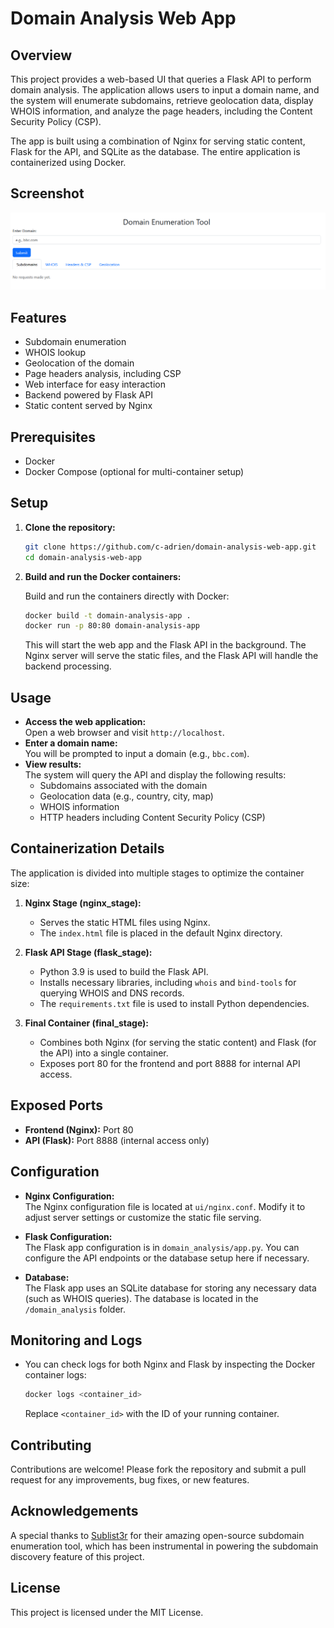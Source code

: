 # Domain Analysis Web App

## Overview

This project provides a web-based UI that queries a Flask API to perform domain analysis. The application allows users to input a domain name, and the system will enumerate subdomains, retrieve geolocation data, display WHOIS information, and analyze the page headers, including the Content Security Policy (CSP).

The app is built using a combination of Nginx for serving static content, Flask for the API, and SQLite as the database. The entire application is containerized using Docker.

## Screenshot

![UI Screenshot](tool_screenshot.png)


## Features

- Subdomain enumeration
- WHOIS lookup
- Geolocation of the domain
- Page headers analysis, including CSP
- Web interface for easy interaction
- Backend powered by Flask API
- Static content served by Nginx

## Prerequisites

- Docker
- Docker Compose (optional for multi-container setup)

## Setup

1. **Clone the repository:**

   ```bash
   git clone https://github.com/c-adrien/domain-analysis-web-app.git
   cd domain-analysis-web-app
   ```

2. **Build and run the Docker containers:**

   Build and run the containers directly with Docker:

   ```bash
   docker build -t domain-analysis-app .
   docker run -p 80:80 domain-analysis-app
   ```

   This will start the web app and the Flask API in the background. The Nginx server will serve the static files, and the Flask API will handle the backend processing.

## Usage

- **Access the web application:**  
  Open a web browser and visit `http://localhost`. 
- **Enter a domain name:**  
  You will be prompted to input a domain (e.g., `bbc.com`).
- **View results:**  
  The system will query the API and display the following results:
  - Subdomains associated with the domain
  - Geolocation data (e.g., country, city, map)
  - WHOIS information
  - HTTP headers including Content Security Policy (CSP)

## Containerization Details

The application is divided into multiple stages to optimize the container size:

1. **Nginx Stage (nginx_stage):**
   - Serves the static HTML files using Nginx.
   - The `index.html` file is placed in the default Nginx directory.

2. **Flask API Stage (flask_stage):**
   - Python 3.9 is used to build the Flask API.
   - Installs necessary libraries, including `whois` and `bind-tools` for querying WHOIS and DNS records.
   - The `requirements.txt` file is used to install Python dependencies.

3. **Final Container (final_stage):**
   - Combines both Nginx (for serving the static content) and Flask (for the API) into a single container.
   - Exposes port 80 for the frontend and port 8888 for internal API access.

## Exposed Ports

- **Frontend (Nginx):** Port 80
- **API (Flask):** Port 8888 (internal access only)

## Configuration

- **Nginx Configuration:**  
  The Nginx configuration file is located at `ui/nginx.conf`. Modify it to adjust server settings or customize the static file serving.

- **Flask Configuration:**  
  The Flask app configuration is in `domain_analysis/app.py`. You can configure the API endpoints or the database setup here if necessary.

- **Database:**  
  The Flask app uses an SQLite database for storing any necessary data (such as WHOIS queries). The database is located in the `/domain_analysis` folder.


## Monitoring and Logs

- You can check logs for both Nginx and Flask by inspecting the Docker container logs:

  ```bash
  docker logs <container_id>
  ```

  Replace `<container_id>` with the ID of your running container.

## Contributing

Contributions are welcome! Please fork the repository and submit a pull request for any improvements, bug fixes, or new features.

## Acknowledgements

A special thanks to [Sublist3r](https://github.com/aboul3la/Sublist3r) for their amazing open-source subdomain enumeration tool, which has been instrumental in powering the subdomain discovery feature of this project.

## License

This project is licensed under the MIT License.